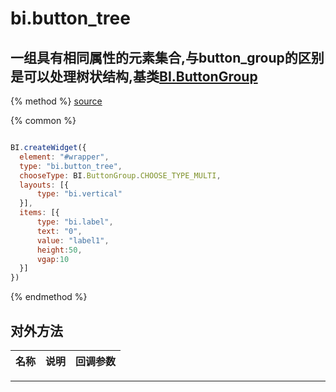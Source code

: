 # bi.button_tree

## 一组具有相同属性的元素集合,与button_group的区别是可以处理树状结构,基类[BI.ButtonGroup](/core/abstract/button_group.md)

{% method %}
[source](https://jsfiddle.net/fineui/pgwpw4n9/)

{% common %}
```javascript

BI.createWidget({
  element: "#wrapper",
  type: "bi.button_tree",
  chooseType: BI.ButtonGroup.CHOOSE_TYPE_MULTI,
  layouts: [{
      type: "bi.vertical"
  }],
  items: [{
      type: "bi.label",
      text: "0",
      value: "label1",
      height:50,
      vgap:10
  }]
})
```

{% endmethod %}

## 对外方法
| 名称     | 说明                           |  回调参数     
| :------ |:-------------                  | :-----   



---


